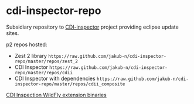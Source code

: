 cdi-inspector-repo
==================

Subsidiary repository to [CDI-inspector](github.com/jakub-n/CDI-inspector) project providing eclipse update sites.

p2 repos hosted:
* Zest 2 library `https://raw.github.com/jakub-n/cdi-inspector-repo/master/repos/zest_2`
* CDI Inspector `https://raw.github.com/jakub-n/cdi-inspector-repo/master/repos/cdii`
* CDI Inspector with dependencies `https://raw.github.com/jakub-n/cdi-inspector-repo/master/repos/cdii_composite`

[CDI Inspection WildFly extension binaries](https://github.com/jakub-n/cdi-inspector-repo/tree/master/wildfly-binary/module/cz/muni/fi/cdii/main)

